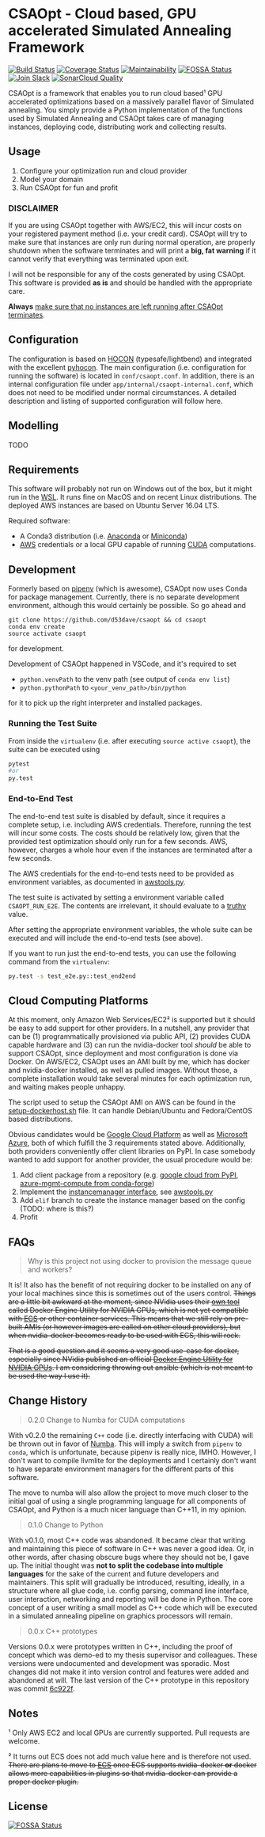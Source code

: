 # CSAOpt - Cloud based, GPU accelerated Simulated Annealing Framework

[![Build Status](https://travis-ci.com/d53dave/csaopt.svg?branch=master)](https://travis-ci.com/d53dave/csaopt)
[![Coverage Status](https://coveralls.io/repos/github/d53dave/csaopt/badge.svg?branch=master)](https://coveralls.io/github/d53dave/csaopt?branch=master)
[![Maintainability](https://api.codeclimate.com/v1/badges/1f269d5aed4a650403ec/maintainability)](https://codeclimate.com/github/d53dave/csaopt/maintainability)
[![FOSSA Status](https://app.fossa.io/api/projects/git%2Bgithub.com%2Fd53dave%2Fcsaopt.svg?type=shield)](https://app.fossa.io/projects/git%2Bgithub.com%2Fd53dave%2Fcsaopt?ref=badge_shield) [![Join Slack](https://img.shields.io/badge/style-join-green.svg?longCache=true&style=flat&label=slack&logo=slack)](https://join.slack.com/t/csaopt/shared_invite/enQtMzY2ODUyOTEwNDU1LTM3NDIxN2FiZGUzMjQ2YzdhZWIxY2JhZGVkODdlM2RhZWVhMmNjMjEwYTY3YzE2YTc4YmFlYTYyYjRkYzRmNGE)
[![SonarCloud Quality](https://sonarcloud.io/api/project_badges/measure?project=d53dave_csaopt&metric=alert_status)](https://sonarcloud.io/dashboard?id=d53dave_csaopt)

CSAOpt is a framework that enables you to run cloud based¹ GPU
accelerated optimizations based on a massively parallel flavor of
Simulated annealing. You simply provide a Python implementation of
the functions used by Simulated Annealing and CSAOpt takes care of
managing instances, deploying code, distributing work and collecting
results.

## Usage

1. Configure your optimization run and cloud provider
2. Model your domain
3. Run CSAOpt for fun and profit

### DISCLAIMER

If you are using CSAOpt together with AWS/EC2, this will incur costs on your
registered payment method (i.e. your credit card). CSAOpt will try to make sure
that instances are only run during normal operation, are properly shutdown when
the software terminates and will print a **big, fat warning** if it cannot
verify that everything was terminated upon exit.

I will not be responsible for any of the costs generated by using CSAOpt. This
software is provided **as is** and should be handled with the appropriate care.

**Always** [make sure that no instances are left running after CSAOpt
terminates](https://console.aws.amazon.com/ec2/v2/).

## Configuration

The configuration is based on
[HOCON](https://github.com/typesafehub/config/blob/master/HOCON.md)
(typesafe/lightbend) and integrated with the excellent
[pyhocon](https://github.com/chimpler/pyhocon). The main configuration (i.e.
configuration for running the software) is located in `conf/csaopt.conf`. In
addition, there is an internal configuration file under
`app/internal/csaopt-internal.conf`, which does not need to be modified under
normal circumstances. A detailed description and listing of supported
configuration will follow here.

## Modelling

TODO

## Requirements

This software will probably not run on Windows out of the box, but it might run
in the [WSL](https://blogs.msdn.microsoft.com/wsl). It runs fine on MacOS and on
recent Linux distributions. The deployed AWS instances are based on Ubuntu
Server 16.04 LTS.

Required software:

- A Conda3 distribution (i.e.
  [Anaconda](https://docs.anaconda.com/anaconda/install/) or
  [Miniconda](https://conda.io/miniconda.html))
- [AWS](https://aws.amazon.com/) credentials or a local GPU capable of running
  [CUDA](https://www.geforce.com/hardware/technology/cuda) computations.

## Development

Formerly based on [pipenv](https://github.com/pypa/pipenv) (which is awesome),
CSAOpt now uses Conda for package management.
Currently, there is no separate development environment, although this would
certainly be possible. So go ahead and

```shell
git clone https://github.com/d53dave/csaopt && cd csaopt
conda env create
source activate csaopt
```

for development.

Development of CSAOpt happened in VSCode, and it's required to set

- `python.venvPath` to the venv path (see output of `conda env list`)
- `python.pythonPath` to `<your_venv_path>/bin/python`

for it to pick up the right interpreter and installed packages.

### Running the Test Suite

From inside the `virtualenv` (i.e. after executing `source active csaopt`), the
suite can be executed using

```bash
pytest
#or
py.test
```

### End-to-End Test

The end-to-end test suite is disabled by default, since it requires a complete
setup, i.e. including AWS credentials. Therefore, running the test will incur
some costs. The costs should be relatively low, given that the provided test
optimization should only run for a few seconds. AWS, however, charges a whole
hour even if the instances are terminated after a few seconds.

The AWS credentials for the end-to-end tests need to be provided as environment
variables, as documented in [awstools.py](app/aws/awstools.py).

The test suite is activated by setting a environment variable called
`CSAOPT_RUN_E2E`. The contents are irrelevant, it should evaluate to a
[truthy](https://docs.python.org/3/library/stdtypes.html#truth-value-testing)
value.

After setting the appropriate environment variables, the whole suite can be
executed and will include the end-to-end tests (see above).

If you want to run
just the end-to-end tests, you can use the following command from the
`virtualenv`:

```bash
py.test -s test_e2e.py::test_end2end
```

## Cloud Computing Platforms

At this moment, only Amazon Web Services/EC2² is supported but it should be easy
to add support for other providers. In a nutshell, any provider that can be (1)
programmatically provisioned via public API, (2) provides CUDA capable hardware
and (3) can run the nvidia-docker tool _should_ be able to support CSAOpt, since
deployment and most configuration is done via Docker. On AWS/EC2, CSAOpt uses an
AMI built by me, which has docker and nvidia-docker installed, as well as pulled
images. Without those, a complete installation would take several minutes for
each optimization run, and waiting makes people unhappy.

The script used to setup the CSAOpt AMI on AWS can be found in the
[setup-dockerhost.sh](app/docker/setup-dockerhost.sh) file. It can handle
Debian/Ubuntu and Fedora/CentOS based distributions.

Obvious candidates would be [Google Cloud Platform](https://cloud.google.com)
as well as [Microsoft Azure](https://azure.microsoft.com/en-us/), both of which
fulfill the 3 requirements stated above. Additionally, both providers
conveniently offer client libraries on PyPI. In case somebody wanted to add
support for another provider, the usual procedure would be:

1. Add client package from a repository (e.g.
   [google cloud from PyPI](https://pypi.python.org/pypi/google-cloud),
   [azure-mgmt-compute from conda-forge](https://anaconda.org/conda-forge/azure-mgmt-compute))
2. Implement the [instancemanager interface](app/instancemanager/instancemanager.py),
   see [awstools.py](app/aws/awstools.py)
3. Add `elif` branch to create the instance manager based on the config (TODO: where is this?)
4. Profit

## FAQs

> Why is this project not using docker to provision the message queue and workers?

It is! It also has the benefit of not requiring docker to be installed on any
of your local machines since this is sometimes out of the users control.
~~Things are a little bit awkward at the moment, since NVidia uses their
[own tool](https://github.com/NVIDIA/nvidia-docker) called Docker Engine Utility
for NVIDIA GPUs, which is not yet compatible with
[ECS](https://aws.amazon.com/ecs/) or other container services. This means that
we still rely on pre-built AMIs (or however images are called on other cloud
providers), but when nvidia-docker becomes ready to be used with ECS, this will
rock.~~

~~That is a good question and it seems a very good use-case for docker,
especially since NVidia published an official
[Docker Engine Utility for NVIDIA GPUs](https://github.com/NVIDIA/nvidia-docker).
I am considering throwing out ansible (which is not meant to be used the way I
use it).~~

## Change History

> 0.2.0 Change to Numba for CUDA computations

With v0.2.0 the remaining `C++` code (i.e. directly interfacing with CUDA)
will be thrown out in favor of [Numba](https://github.com/numba/numba).
This will imply a switch from `pipenv` to `conda`, which is unfortunate, because
pipenv is really nice, IMHO. However, I don't want to compile llvmlite for the
deployments and I certainly don't want to have separate environment managers for
the different parts of this software.

The move to numba will also allow the project to move much closer to the initial
goal of using a single programming language for all components of CSAOpt, and
Python is a much nicer language than C++11, in my opinion.

> 0.1.0 Change to Python

With v0.1.0, most C++ code was abandoned. It became clear
that writing and maintaining this piece of software in C++
was never a good idea. Or, in other words, after chasing
obscure bugs where they should not be, I gave up. The initial
thought was **not to split the codebase into multiple languages** for
the sake of the current and future developers and maintainers.
This split will gradually be introduced, resulting, ideally, in
a structure where all glue code, i.e. config parsing, command line
interface, user interaction, networking and reporting will be
done in Python. The core concept of a user writing a small
model as C++ code which will be executed in a simulated annealing
pipeline on graphics processors will remain.

> 0.0.x C++ prototypes

Versions 0.0.x were prototypes written in C++,
including the proof of concept which was demo-ed to
my thesis supervisor and colleagues. These versions were
undocumented and development was sporadic. Most changes
did not make it into version control and features
were added and abandoned at will. The last version of the
C++ prototype in this repository was commit [6c922f](https://github.com/d53dave/csaopt/tree/6c922f933eceb8992e9acae36f1767336c56209f).

## Notes

¹ Only AWS EC2 and local GPUs are currently supported. Pull requests are welcome.

² It turns out ECS does not add much value here and is therefore not used.
~~There are plans to move to [ECS](https://aws.amazon.com/ecs/) once ECS
supports nvidia-docker **or** docker allows more capabilities in plugins so that
nvidia-docker can provide a proper docker plugin.~~

## License

[![FOSSA Status](https://app.fossa.io/api/projects/git%2Bgithub.com%2Fd53dave%2Fcsaopt.svg?type=large)](https://app.fossa.io/projects/git%2Bgithub.com%2Fd53dave%2Fcsaopt?ref=badge_large)
